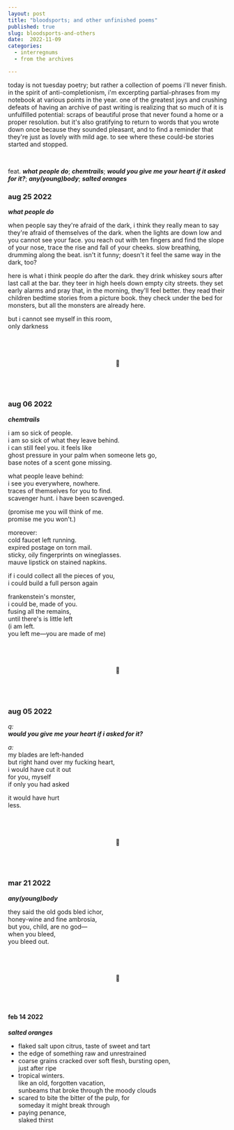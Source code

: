 ```yaml
---
layout: post
title: "bloodsports; and other unfinished poems"
published: true
slug: bloodsports-and-others
date:  2022-11-09
categories:
  - interregnums
  - from the archives

---
```

today is not tuesday poetry; but rather a collection of poems i'll never finish. in the spirit of anti-completionism, i'm excerpting partial-phrases from my notebook at various points in the year. one of the greatest joys and crushing defeats of having an archive of past writing is realizing that so much of it is unfulfilled potential: scraps of beautiful prose that never found a home or a proper resolution. but it's also gratifying to return to words that you wrote down once because they sounded pleasant, and to find a reminder that they're just as lovely with mild age. to see where these could-be stories started and stopped. 

<br />

feat. ***what people do***; ***chemtrails***; ***would you give me your heart if it asked for it?***; ***any(young)body***; ***salted oranges***


<!--more-->

### **aug 25 2022**
***what people do***

when people say they're afraid of the dark, i think they really mean to say they're afraid of themselves of the dark. when the lights are down low and you cannot see your face. you reach out with ten fingers and find the slope of your nose, trace the rise and fall of your cheeks. slow breathing, drumming along the beat. isn't it funny; doesn't it feel the same way in the dark, too?

here is what i think people do after the dark. they drink whiskey sours after last call at the bar. they teer in high heels down empty city streets. they set early alarms and pray that, in the morning, they'll feel better. they read their children bedtime stories from a picture book. they check under the bed for monsters, but all the monsters are already here.

but i cannot see myself in this room,\
only darkness

<br />
<br />


<h4 style="text-align:center">🌠</h4>

<br />
<br />


### **aug 06 2022**
***chemtrails***

i am so sick of people.\
i am so sick of what they leave behind.\
i can still feel you. it feels like\
ghost pressure in your palm when someone lets go,\
base notes of a scent gone missing. 

what people leave behind:\
i see you everywhere, nowhere.\
traces of themselves for you to find.\
scavenger hunt. i have been scavenged.

(promise me you will think of me.\
promise me you won't.)

moreover:\
cold faucet left running.\
expired postage on torn mail.\
sticky, oily fingerprints on wineglasses.\
mauve lipstick on stained napkins.

if i could collect all the pieces of you,\
i could build a full person again

frankenstein's monster,\
i could be, made of you.\
fusing all the remains,\
until there's is little left\
(i am left.\
you left me—you are made of me)

<br />
<br />


<h4 style="text-align:center">🌠</h4>

<br />
<br />


### **aug 05 2022**
*q:*\
***would you give me your heart if i asked for it?***

*a:*\
my blades are left-handed\
but right hand over my fucking heart,\
i would have cut it out\
for you, myself\
if only you had asked

it would have hurt\
less.

<br />
<br />


<h4 style="text-align:center">🌠</h4>

<br />
<br />


### **mar 21 2022**
***any(young)body***

they said the old gods bled ichor,\
honey-wine and fine ambrosia,\
but you, child, are no god—\
when you bleed,\
you bleed out.

<br />
<br />


<h4 style="text-align:center">🌠</h4>

<br />
<br />


#### **feb 14 2022**
***salted oranges***
- flaked salt upon citrus, taste of sweet and tart
- the edge of something raw and unrestrained
- coarse grains cracked over soft flesh, bursting open,\
  just after ripe
- tropical winters.\
  like an old, forgotten vacation,\
  sunbeams that broke through the moody clouds
- scared to bite the bitter of the pulp, for\
  someday it might break through
- paying penance,\
  slaked thirst



